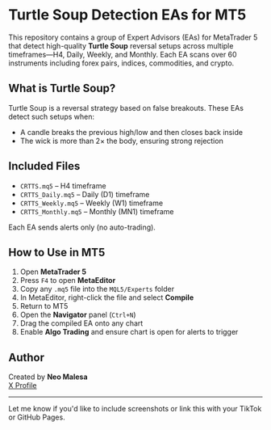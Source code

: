 # Turtle Soup Detection EAs for MT5

This repository contains a group of Expert Advisors (EAs) for MetaTrader 5 that detect high-quality **Turtle Soup** reversal setups across multiple timeframes—H4, Daily, Weekly, and Monthly. Each EA scans over 60 instruments including forex pairs, indices, commodities, and crypto.

## What is Turtle Soup?

Turtle Soup is a reversal strategy based on false breakouts. These EAs detect such setups when:
- A candle breaks the previous high/low and then closes back inside
- The wick is more than 2× the body, ensuring strong rejection

## Included Files
- `CRTTS.mq5` – H4 timeframe
- `CRTTS_Daily.mq5` – Daily (D1) timeframe
- `CRTTS_Weekly.mq5` – Weekly (W1) timeframe
- `CRTTS_Monthly.mq5` – Monthly (MN1) timeframe

Each EA sends alerts only (no auto-trading).

## How to Use in MT5

1. Open **MetaTrader 5**
2. Press `F4` to open **MetaEditor**
3. Copy any `.mq5` file into the `MQL5/Experts` folder
4. In MetaEditor, right-click the file and select **Compile**
5. Return to MT5
6. Open the **Navigator** panel (`Ctrl+N`)
7. Drag the compiled EA onto any chart
8. Enable **Algo Trading** and ensure chart is open for alerts to trigger

## Author

Created by **Neo Malesa**  
[X Profile](https://www.x.com/n30dyn4m1c)

---

Let me know if you'd like to include screenshots or link this with your TikTok or GitHub Pages.
